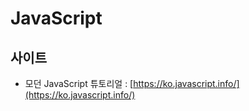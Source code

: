 # JavaScript

## 사이트

* 모던 JavaScript 튜토리얼 : [https://ko.javascript.info/](https://ko.javascript.info/)



